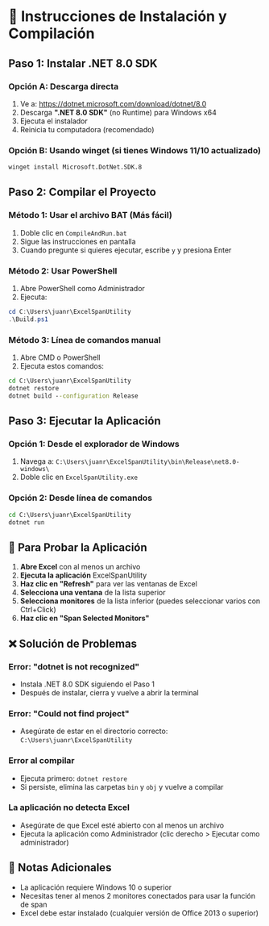 # 🚀 Instrucciones de Instalación y Compilación

## Paso 1: Instalar .NET 8.0 SDK

### Opción A: Descarga directa
1. Ve a: https://dotnet.microsoft.com/download/dotnet/8.0
2. Descarga **".NET 8.0 SDK"** (no Runtime) para Windows x64
3. Ejecuta el instalador
4. Reinicia tu computadora (recomendado)

### Opción B: Usando winget (si tienes Windows 11/10 actualizado)
```cmd
winget install Microsoft.DotNet.SDK.8
```

## Paso 2: Compilar el Proyecto

### Método 1: Usar el archivo BAT (Más fácil)
1. Doble clic en `CompileAndRun.bat`
2. Sigue las instrucciones en pantalla
3. Cuando pregunte si quieres ejecutar, escribe `y` y presiona Enter

### Método 2: Usar PowerShell
1. Abre PowerShell como Administrador
2. Ejecuta:
```powershell
cd C:\Users\juanr\ExcelSpanUtility
.\Build.ps1
```

### Método 3: Línea de comandos manual
1. Abre CMD o PowerShell
2. Ejecuta estos comandos:
```cmd
cd C:\Users\juanr\ExcelSpanUtility
dotnet restore
dotnet build --configuration Release
```

## Paso 3: Ejecutar la Aplicación

### Opción 1: Desde el explorador de Windows
1. Navega a: `C:\Users\juanr\ExcelSpanUtility\bin\Release\net8.0-windows\`
2. Doble clic en `ExcelSpanUtility.exe`

### Opción 2: Desde línea de comandos
```cmd
cd C:\Users\juanr\ExcelSpanUtility
dotnet run
```

## 🧪 Para Probar la Aplicación

1. **Abre Excel** con al menos un archivo
2. **Ejecuta la aplicación** ExcelSpanUtility
3. **Haz clic en "Refresh"** para ver las ventanas de Excel
4. **Selecciona una ventana** de la lista superior
5. **Selecciona monitores** de la lista inferior (puedes seleccionar varios con Ctrl+Click)
6. **Haz clic en "Span Selected Monitors"**

## ❌ Solución de Problemas

### Error: "dotnet is not recognized"
- Instala .NET 8.0 SDK siguiendo el Paso 1
- Después de instalar, cierra y vuelve a abrir la terminal

### Error: "Could not find project"
- Asegúrate de estar en el directorio correcto: `C:\Users\juanr\ExcelSpanUtility`

### Error al compilar
- Ejecuta primero: `dotnet restore`
- Si persiste, elimina las carpetas `bin` y `obj` y vuelve a compilar

### La aplicación no detecta Excel
- Asegúrate de que Excel esté abierto con al menos un archivo
- Ejecuta la aplicación como Administrador (clic derecho > Ejecutar como administrador)

## 📝 Notas Adicionales

- La aplicación requiere Windows 10 o superior
- Necesitas tener al menos 2 monitores conectados para usar la función de span
- Excel debe estar instalado (cualquier versión de Office 2013 o superior)